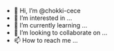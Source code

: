 - 👋 Hi, I’m @chokki-cece
- 👀 I’m interested in ...
- 🌱 I’m currently learning ...
- 💞️ I’m looking to collaborate on ...
- 📫 How to reach me ...

<!---
chokki-cece/chokki-cece is a ✨ special ✨ repository because its `README.md` (this file) appears on your GitHub profile.
You can click the Preview link to take a look at your changes.
--->
